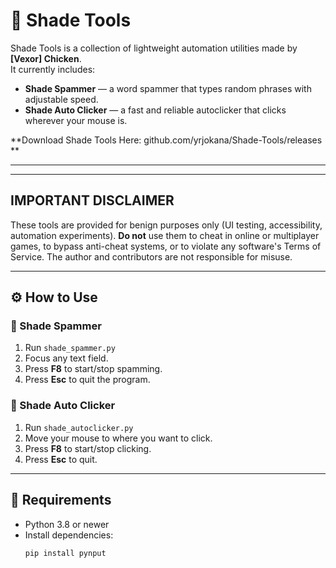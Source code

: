 # 🖤 Shade Tools

Shade Tools is a collection of lightweight automation utilities made by **[Vexor] Chicken**.  
It currently includes:

- **Shade Spammer** — a word spammer that types random phrases with adjustable speed.  
- **Shade Auto Clicker** — a fast and reliable autoclicker that clicks wherever your mouse is.

**Download Shade Tools Here: github.com/yrjokana/Shade-Tools/releases **

---




---


## IMPORTANT DISCLAIMER


These tools are provided for benign purposes only (UI testing, accessibility, automation experiments). **Do not** use them to cheat in online or multiplayer games, to bypass anti-cheat systems, or to violate any software's Terms of Service. The author and contributors are not responsible for misuse.


---


## ⚙️ How to Use

### 🔹 Shade Spammer
1. Run `shade_spammer.py`
2. Focus any text field.
3. Press **F8** to start/stop spamming.
4. Press **Esc** to quit the program.

### 🔹 Shade Auto Clicker
1. Run `shade_autoclicker.py`
2. Move your mouse to where you want to click.
3. Press **F8** to start/stop clicking.
4. Press **Esc** to quit.

---

## 🧩 Requirements
- Python 3.8 or newer  
- Install dependencies:
  ```bash
  pip install pynput

